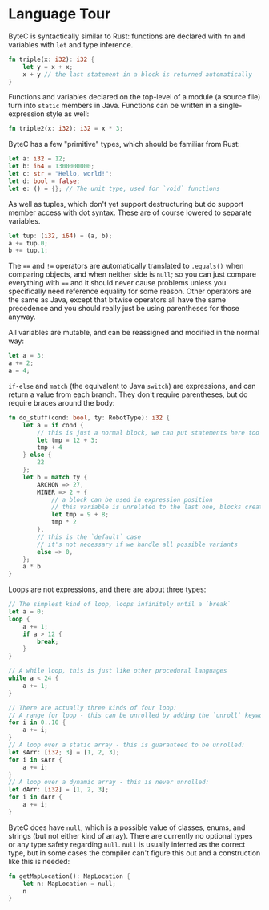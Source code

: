 # Language Tour

ByteC is syntactically similar to Rust: functions are declared with `fn` and variables with `let` and type inference.

```rust
fn triple(x: i32): i32 {
    let y = x + x;
    x + y // the last statement in a block is returned automatically
}
```

Functions and variables declared on the top-level of a module (a source file) turn into `static` members in Java.
Functions can be written in a single-expression style as well:

```rust
fn triple2(x: i32): i32 = x * 3;
```

ByteC has a few "primitive" types, which should be familiar from Rust:
```rust
let a: i32 = 12;
let b: i64 = 1300000000;
let c: str = "Hello, world!";
let d: bool = false;
let e: () = {}; // The unit type, used for `void` functions
```

As well as tuples, which don't yet support destructuring but do support member access with dot syntax. These are of course lowered to separate variables.
```rust
let tup: (i32, i64) = (a, b);
a += tup.0;
b += tup.1;
```

The `==` and `!=` operators are automatically translated to `.equals()` when comparing objects, and when neither side is `null`;
so you can just compare everything with `==` and it should never cause problems unless you specifically need reference equality for some reason.
Other operators are the same as Java, except that bitwise operators all have the same precedence and you should really just be using parentheses for those anyway.

All variables are mutable, and can be reassigned and modified in the normal way:
```rust
let a = 3;
a += 2;
a = 4;
```

`if-else` and `match` (the equivalent to Java `switch`) are expressions, and can return a value from each branch.
They don't require parentheses, but do require braces around the body:

```rust
fn do_stuff(cond: bool, ty: RobotType): i32 {
    let a = if cond {
        // this is just a normal block, we can put statements here too
        let tmp = 12 + 3;
        tmp + 4
    } else {
        22
    };
    let b = match ty {
        ARCHON => 27,
        MINER => 2 + {
            // a block can be used in expression position
            // this variable is unrelated to the last one, blocks create their own scopes
            let tmp = 9 + 8;
            tmp * 2
        },
        // this is the `default` case
        // it's not necessary if we handle all possible variants
        else => 0,
    };
    a * b
}
```

Loops are not expressions, and there are about three types:

```rust
// The simplest kind of loop, loops infinitely until a `break`
let a = 0;
loop {
    a += 1;
    if a > 12 {
        break;
    }
}

// A while loop, this is just like other procedural languages
while a < 24 {
    a += 1;
}

// There are actually three kinds of four loop:
// A range for loop - this can be unrolled by adding the `unroll` keyword before the start of the range:
for i in 0..10 {
    a += i;
}
// A loop over a static array - this is guaranteed to be unrolled:
let sArr: [i32; 3] = [1, 2, 3];
for i in sArr {
    a += i;
}
// A loop over a dynamic array - this is never unrolled:
let dArr: [i32] = [1, 2, 3];
for i in dArr {
    a += i;
}
```

ByteC does have `null`, which is a possible value of classes, enums, and strings (but not either kind of array).
There are currently no optional types or any type safety regarding `null`.
`null` is usually inferred as the correct type, but in some cases the compiler can't figure this out and a construction like this is needed:
```rust
fn getMapLocation(): MapLocation {
    let n: MapLocation = null;
    n
}
```
